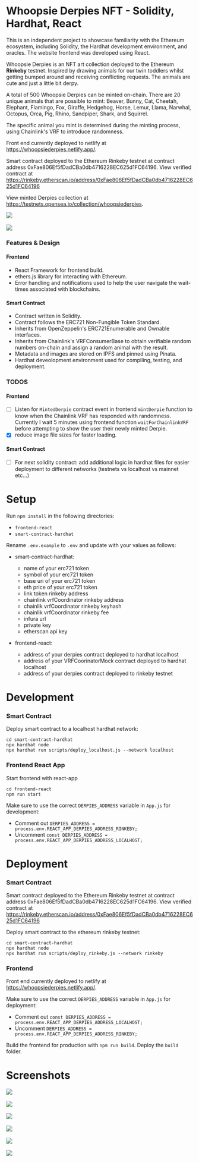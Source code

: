 # Whoopsie Derpies NFT - Solidity, Hardhat, React

This is an independent project to showcase familiarity with the Ethereum ecosystem, including Solidity, the Hardhat development environment, and oracles. The website frontend was developed using React.

Whoopsie Derpies is an NFT art collection deployed to the Ethereum <strong>Rinkeby</strong> testnet. Inspired by drawing animals for our twin toddlers whilst getting bumped around and receiving conflicting requests. The animals are cute and just a little bit derpy.

A total of 500 Whoopsie Derpies can be minted on-chain. There are 20 unique animals that are possible to mint: Beaver, Bunny, Cat, Cheetah, Elephant, Flamingo, Fox, Giraffe, Hedgehog, Horse, Lemur, Llama, Narwhal, Octopus, Orca, Pig, Rhino, Sandpiper, Shark, and Squirrel.

The specific animal you mint is determined during the minting process, using Chainlink's VRF to introduce randomness.

Front end currently deployed to netlify at https://whoopsiederpies.netlify.app/.

Smart contract deployed to the Ethereum Rinkeby testnet at contract address 0xFae806Ef5fDadCBa0db4716228EC625d1FC64196. View verified contract at https://rinkeby.etherscan.io/address/0xFae806Ef5fDadCBa0db4716228EC625d1FC64196

View minted Derpies collection at https://testnets.opensea.io/collection/whoopsiederpies.

<kbd> 
<img src="https://user-images.githubusercontent.com/85373263/151077354-687e5077-bb37-4d64-8413-be4fe911ea24.png"/>
</kbd>
<br />
<br />
<kbd> 
<img src="https://user-images.githubusercontent.com/85373263/151050231-ff4aca7b-12db-4d5d-9f6b-9c7f25620c8c.png"/>
</kbd>

### Features & Design

#### Frontend

- React Framework for frontend build.
- ethers.js library for interacting with Ethereum.
- Error handling and notifications used to help the user navigate the wait-times associated with blockchains.

#### Smart Contract

- Contract written in Solidity.
- Contract follows the ERC721 Non-Fungible Token Standard.
- Inherits from OpenZeppelin's ERC721Enumerable and Ownable interfaces.
- Inherits from Chainlink's VRFConsumerBase to obtain verifiable random numbers on-chain and assign a random animal with the result.
- Metadata and images are stored on IPFS and pinned using Pinata.
- Hardhat deveolopment environment used for compiling, testing, and deployment.

### TODOS

#### Frontend

- [ ] Listen for `MintedDerpie` contract event in frontend `mintDerpie` function to know when the Chainlink VRF has responded with randomness. Currently I wait 5 minutes using frontend function `waitForChainlinkVRF` before attempting to show the user their newly minted Derpie.
- [x] reduce image file sizes for faster loading.

#### Smart Contract

- [ ] For next solidity contract: add additional logic in hardhat files for easier deployment to different networks (testnets vs localhost vs mainnet etc...)

# Setup

Run `npm install` in the following directories:

- `frontend-react`
- `smart-contract-hardhat`

Rename `.env.example` to `.env` and update with your values as follows:

- smart-contract-hardhat:
  - name of your erc721 token
  - symbol of your erc721 token
  - base uri of your erc721 token
  - eth price of your erc721 token
  - link token rinkeby address
  - chainlink vrfCoordinator rinkeby address
  - chainlik vrfCoordinator rinkeby keyhash
  - chainlik vrfCoordinator rinkeby fee
  - infura url
  - private key
  - etherscan api key
- frontend-react:

  - address of your derpies contract deployed to hardhat localhost
  - address of your VRFCoorinatorMock contract deployed to hardhat localhost
  - address of your derpies contract deployed to rinkeby testnet

# Development

### Smart Contract

Deploy smart contract to a localhost hardhat network:

```
cd smart-contract-hardhat
npx hardhat node
npx hardhat run scripts/deploy_localhost.js --network localhost
```

### Frontend React App

Start frontend with react-app

```
cd frontend-react
npm run start
```

Make sure to use the correct `DERPIES_ADDRESS` variable in `App.js` for development:

- Comment out `DERPIES_ADDRESS = process.env.REACT_APP_DERPIES_ADDRESS_RINKEBY;`
- Uncomment `const DERPIES_ADDRESS = process.env.REACT_APP_DERPIES_ADDRESS_LOCALHOST;`

# Deployment

### Smart Contract

Smart contract deployed to the Ethereum Rinkeby testnet at contract address 0xFae806Ef5fDadCBa0db4716228EC625d1FC64196. View verified contract at https://rinkeby.etherscan.io/address/0xFae806Ef5fDadCBa0db4716228EC625d1FC64196

Deploy smart contract to the ethereum rinkeby testnet:

```
cd smart-contract-hardhat
npx hardhat node
npx hardhat run scripts/deploy_rinkeby.js --network rinkeby
```

### Frontend

Front end currently deployed to netlify at https://whoopsiederpies.netlify.app/.

Make sure to use the correct `DERPIES_ADDRESS` variable in `App.js` for deployment:

- Comment out `const DERPIES_ADDRESS = process.env.REACT_APP_DERPIES_ADDRESS_LOCALHOST;`
- Uncomment `DERPIES_ADDRESS = process.env.REACT_APP_DERPIES_ADDRESS_RINKEBY;`

Build the frontend for production with `npm run build`. Deploy the `build` folder.

# Screenshots

<kbd> 
<img src="https://user-images.githubusercontent.com/85373263/151077354-687e5077-bb37-4d64-8413-be4fe911ea24.png"/>
</kbd>
<br />
<br />
<kbd> 
<img src="https://user-images.githubusercontent.com/85373263/151050177-d150fb6e-e9d4-45f2-ab73-72fe1e8e9fc9.png"/>
</kbd>
<br />
<br />
<kbd> 
<img src="https://user-images.githubusercontent.com/85373263/151050220-07a11d16-deeb-480e-9b6f-e2c74372f174.png"/>
</kbd>
<br />
<br />
<kbd> 
<img src="https://user-images.githubusercontent.com/85373263/151050224-beee169d-bdc2-4ad3-8fd6-92440cbea503.png"/>
</kbd>
<br />
<br />
<kbd> 
<img src="https://user-images.githubusercontent.com/85373263/151050231-ff4aca7b-12db-4d5d-9f6b-9c7f25620c8c.png"/>
</kbd>
<br />
<br />
<kbd> 
<img src="https://user-images.githubusercontent.com/85373263/151050211-91ac4ab7-1934-4ee8-902b-9a061d572f28.png"/>
</kbd>
